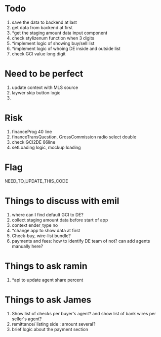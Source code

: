 # Todo
1. save the data to backend at last
2. get data from backend at first
3. *get the staging amount data input component
4. check stylizenum function when 3 digits
5. *implement logic of showing buy/sell list
6. *implement logic of whoing DE inside and outside list
7. check GCI value long digit


# Need to be perfect
1. update context with MLS source
2. laywer skip button logic
3. 

# Risk
1. financeProg 40 line
2. financeTransQuestion, GrossCommission radio select double
3. check GCI2DE 66line
4. setLoading logic, mockup loading

# Flag
NEED_TO_UPDATE_THIS_CODE

# Things to discuss with emil
1. where can I find default GCI to DE?
2. collect staging amount data before start of app
3. context ender_type no
4. *change app to show data at first
5. Check-buy, wire-list bundle?
6. payments and fees: how to identify DE team of  not? can add agents manually here?

# Things to ask ramin
1. *api to update agent share percent

# Things to ask James
1. Show list of checks per buyer's agent? and show list of bank wires per seller's agent?
2. remittance/ listing side : amount several?
3. brief logic about the payment section


